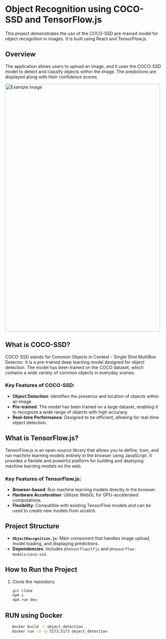 # Object Recognition using COCO-SSD and TensorFlow.js

This project demonstrates the use of the COCO-SSD pre-trained model for object recognition in images. It is built using React and TensorFlow.js.

## Overview

The application allows users to upload an image, and it uses the COCO-SSD model to detect and classify objects within the image. The predictions are displayed along with their confidence scores.

<img src="https://github.com/Akshat2Jain/Object_Detection_CocoSsd_TensorflowJs/assets/101265586/ee55ad78-7fc0-4e86-9012-3075dbbff8a6" alt="Example Image" width="500" height="800" />

## What is COCO-SSD?

COCO-SSD stands for Common Objects in Context - Single Shot MultiBox Detector. It is a pre-trained deep learning model designed for object detection. The model has been trained on the COCO dataset, which contains a wide variety of common objects in everyday scenes.

### Key Features of COCO-SSD:
- **Object Detection**: Identifies the presence and location of objects within an image.
- **Pre-trained**: The model has been trained on a large dataset, enabling it to recognize a wide range of objects with high accuracy.
- **Real-time Performance**: Designed to be efficient, allowing for real-time object detection.

## What is TensorFlow.js?

TensorFlow.js is an open-source library that allows you to define, train, and run machine learning models entirely in the browser using JavaScript. It provides a flexible and powerful platform for building and deploying machine learning models on the web.

### Key Features of TensorFlow.js:
- **Browser-based**: Run machine learning models directly in the browser.
- **Hardware Acceleration**: Utilizes WebGL for GPU-accelerated computations.
- **Flexibility**: Compatible with existing TensorFlow models and can be used to create new models from scratch.

## Project Structure

- **`ObjectRecognition.js`**: Main component that handles image upload, model loading, and displaying predictions.
- **Dependencies**: Includes `@tensorflow/tfjs` and `@tensorflow-models/coco-ssd`.

## How to Run the Project

1. Clone the repository:
   ```bash
   git clone 
   npm i
   npm run dev

## RUN using Docker
```bash
   docker build -t object_detection .
   docker run -d -p 5173:5173 object_detection

